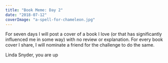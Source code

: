 ```yaml
---
title: "Book Meme: Day 2"
date: "2018-07-12"
coverImage: "a-spell-for-chameleon.jpg"
---
```


For seven days I will post a cover of a book I love (or that has significantly influenced me in some way) with no review or explanation. For every book cover I share, I will nominate a friend for the challenge to do the same.

Linda Snyder, you are up
